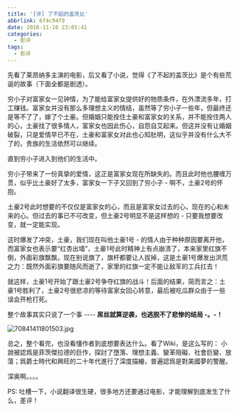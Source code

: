 ```yaml
---
title: '[评] 了不起的盖茨比'
abbrlink: 6f4c94f9
date: 2016-11-16 23:01:41
categories:
  - 影评
tags:
  - 影评
---
```


先看了莱昂纳多主演的电影，后又看了小说，觉得《了不起的盖茨比》是个有些荒诞的故事（下面全都是剧透）。

<!--more-->

穷小子对富家女一见钟情，为了能给富家女提供好的物质条件，在外漂流多年，打工赚钱。富家女并没有那么多理想主义的情结，虽然等了穷小子一些年，但最终还是等不了了，嫁了个土豪。但婚姻只能拴住土豪和富家女的关系，并不能拴住两人的心，土豪找了很多情人，富家女也因此伤心，自怨自艾起来。但这并没有让婚姻破裂，只是爱情早已不在，土豪和富家女对此也心知肚明，这似乎并没有什么大不了的，贵族的生活依然可以继续。

直到穷小子进入到他们的生活中。

穷小子带来了一份真挚的爱情，这正是富家女现在所缺失的。而且此时他也腰缠万贯，似乎比土豪好了太多，富家女一下子又回到了穷小子 - 啊不，土豪2号的怀抱。

土豪2号此时想要的不仅仅是富家女的心，而且是富家女过去的心，现在的心和未来的心。但过去的事已不可改变，但土豪2号明显不是这样想的 - 只要我想要改变，就一定能实现。

这时爆发了冲突，土豪，我们现在叫他土豪1号 - 的情人由于种种原因要离开他，而富家女也表示要“红杏出墙”，土豪1号此时精神上有点崩溃了，本来家里红旗不倒，外面彩旗飘飘，现在别说旗了，旗杆都要让人拔掉，这是土豪1号爆发出洪荒之力：既然外面彩旗要随风而逝了，家里的红旗一定不能让敌军的工兵扛去！

就这样，土豪1号开始了跟土豪2号争夺红旗的战斗！后面的结果，简而言之：土豪1号胜利了，土豪2号很悲凉的等待富家女回心转意，最后被吃瓜群众由于一些误会开枪打死。

整个故事其实只说了一个事 ---- **屌丝就算逆袭，也逃脱不了悲惨的结局 -。-！** 

![70841411801503.jpg](http://upload-images.jianshu.io/upload_images/46418-ec1eafcba334af94.jpg?imageMogr2/auto-orient/strip%7CimageView2/2/w/1240)

总之，整个看完，也没看懂作者到底想要表达什么。看了Wiki，是这么写的：
小說被認爲是菲茨傑拉德的巨作，探討了墮落、理想主義、變革阻礙、社會巨變、放蕩；爲爵士時代和興旺的二十年代進行了深度描繪，普遍認爲是對美國夢的警醒。

深奥啊。。。。

PS: 吐槽一下，小说翻译很生硬，很多地方还要通过电影，才能理解到底发生了什么，差评！